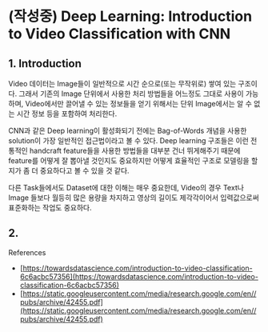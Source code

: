 # \(작성중\) Deep Learning: Introduction to Video Classification with CNN

## 1. Introduction

Video 데이터는 Image들이 일반적으로 시간 순으로\(또는 무작위로\) 쌓여 있는 구조이다. 그래서 기존의 Image 단위에서 사용한 처리 방법들을 어느정도 그대로 사용이 가능하며, Video에서만 끌어낼 수 있는 정보들을 얻기 위해서는 단위 Image에서는 알 수 없는 시간 정보 등을 포함하여 처리한다.

CNN과 같은 Deep learning이 활성화되기 전에는 Bag-of-Words 개념을 사용한 solution이 가장 일반적인 접근법이라고 볼 수 있다. Deep learning 구조들은 이런 전통적인 handcraft feature들을 사용한 방법들을 대부분 건너 뛰게해주기 때문에 feature를 어떻게 잘 뽑아낼 것인지도 중요하지만 어떻게 효율적인 구조로 모델링을 할지가 좀 더 중요하다고 볼 수 있을 것 같다.

다른 Task들에서도 Dataset에 대한 이해는 매우 중요한데, Video의 경우 Text나 Image 들보다 월등히 많은 용량을 차지하고 영상의 길이도 제각각이어서 입력값으로써 표준화하는 작업도 중요하다.

## 2. 





References

* [https://towardsdatascience.com/introduction-to-video-classification-6c6acbc57356](https://towardsdatascience.com/introduction-to-video-classification-6c6acbc57356)
* [https://static.googleusercontent.com/media/research.google.com/en//pubs/archive/42455.pdf](https://static.googleusercontent.com/media/research.google.com/en//pubs/archive/42455.pdf)

